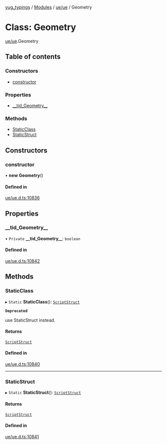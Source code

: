 [yug_typings](../README.md) / [Modules](../modules.md) / [ue/ue](../modules/ue_ue.md) / Geometry

# Class: Geometry

[ue/ue](../modules/ue_ue.md).Geometry

## Table of contents

### Constructors

- [constructor](ue_ue.Geometry.md#constructor)

### Properties

- [\_\_tid\_Geometry\_\_](ue_ue.Geometry.md#__tid_geometry__)

### Methods

- [StaticClass](ue_ue.Geometry.md#staticclass)
- [StaticStruct](ue_ue.Geometry.md#staticstruct)

## Constructors

### constructor

• **new Geometry**()

#### Defined in

[ue/ue.d.ts:10836](https://github.com/YugMetaverse/yug_typings/blob/25cad34/ue/ue.d.ts#L10836)

## Properties

### \_\_tid\_Geometry\_\_

• `Private` **\_\_tid\_Geometry\_\_**: `boolean`

#### Defined in

[ue/ue.d.ts:10842](https://github.com/YugMetaverse/yug_typings/blob/25cad34/ue/ue.d.ts#L10842)

## Methods

### StaticClass

▸ `Static` **StaticClass**(): [`ScriptStruct`](ue_ue.ScriptStruct.md)

**`Deprecated`**

use StaticStruct instead.

#### Returns

[`ScriptStruct`](ue_ue.ScriptStruct.md)

#### Defined in

[ue/ue.d.ts:10840](https://github.com/YugMetaverse/yug_typings/blob/25cad34/ue/ue.d.ts#L10840)

___

### StaticStruct

▸ `Static` **StaticStruct**(): [`ScriptStruct`](ue_ue.ScriptStruct.md)

#### Returns

[`ScriptStruct`](ue_ue.ScriptStruct.md)

#### Defined in

[ue/ue.d.ts:10841](https://github.com/YugMetaverse/yug_typings/blob/25cad34/ue/ue.d.ts#L10841)
